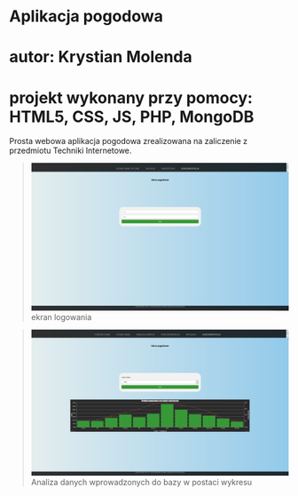 # Aplikacja pogodowa
# autor: Krystian Molenda
# projekt wykonany przy pomocy: HTML5, CSS, JS, PHP, MongoDB
Prosta webowa aplikacja pogodowa zrealizowana na zaliczenie z przedmiotu Techniki Internetowe.<br>

>![](https://github.com/pierwiastekzminusjeden/Aplikacja-pogodowa/blob/master/1.PNG)<br>ekran logowania<br>

>![](https://github.com/pierwiastekzminusjeden/Aplikacja-pogodowa/blob/master/2.PNG)<br>Analiza danych wprowadzonych do bazy w postaci wykresu
